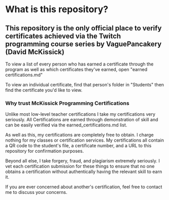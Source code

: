 # What is this repository?
## This repository is the only official place to verify certificates achieved via the Twitch programming course series by VaguePancakery (David McKissick)

To view a list of every person who has earned a certificate through the program as well as which certificates they've earned, open "earned certifications.md"

To view an individual certificate, find that person's folder in "Students" then find the certificate you'd like to view.

### Why trust McKissick Programming Certifications
Unlike most low-level teacher certifications I take my certifications very seriously. All Certifications are earned through demonstration of skill and can be easily verified via the earned_certifications.md list.

As well as this, my certifications are completely free to obtain. I charge nothing for my classes or certification services. My certifications all contain a QR code to the student's file, a certificate number, and a URL to this repository for confirmation purposes. 

Beyond all else, I take forgery, fraud, and plagiarism extremely seriously. I vet each certification submission for these things to ensure that no one obtains a certification without authentically having the relevant skill to earn it.

If you are ever concerned about another's certification, feel free to contact me to discuss your concerns.

